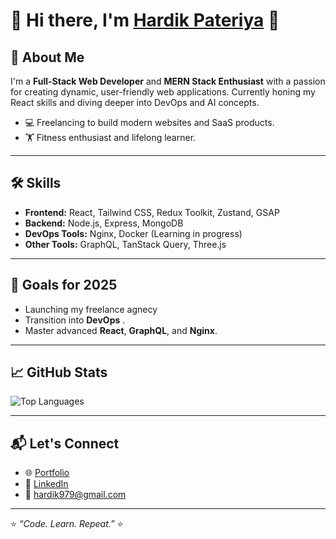 # 💫 Hi there, I'm [Hardik Pateriya](https://github.com/hardik979) 👋

## 🚀 About Me
I'm a **Full-Stack Web Developer** and **MERN Stack Enthusiast** with a passion for creating dynamic, user-friendly web applications. Currently honing my React skills and diving deeper into DevOps and AI concepts.

- 💻 Freelancing to build modern websites and SaaS products.
- 🏋️ Fitness enthusiast and lifelong learner.

---

## 🛠️ Skills
- **Frontend:** React, Tailwind CSS, Redux Toolkit, Zustand, GSAP  
- **Backend:** Node.js, Express, MongoDB  
- **DevOps Tools:** Nginx, Docker (Learning in progress)  
- **Other Tools:** GraphQL, TanStack Query, Three.js  

---

## 🎯 Goals for 2025
- Launching my freelance agnecy  
- Transition into **DevOps** .
- Master advanced **React**, **GraphQL**, and **Nginx**.  

---

## 📈 GitHub Stats
![Top Languages](https://github-readme-stats.vercel.app/api/top-langs/?username=hardik979&layout=compact&theme=radical)

---

## 📬 Let's Connect
- 🌐 [Portfolio](https://wwww.hardik-webdev.online)
- 💼 [LinkedIn](https://linkedin.com/in/hardik-pateriya)  
- 📧 [hardik979@gmail.com](mailto:pateriyag999@gmail.com)  

---

⭐️ _“Code. Learn. Repeat.”_ ⭐️



